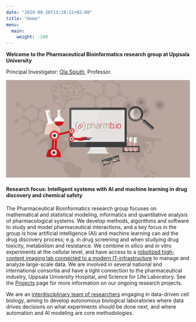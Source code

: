 ```yaml
---
date: "2019-09-20T11:28:22+02:00"
title: "Home"
menu:
  main:
    weight: -100
---
```


**Welcome to the Pharmaceutical Bioinformatics research group at Uppsala University**

Principal Investigator: [Ola Spjuth](https://pharmb.io/people/olas/), Professor.

![](/img/collage_header_2.jpg)

#### Research focus: Intelligent systems with AI and machine learning in drug discovery and chemical safety

The Pharmaceutical Bioinformatics research group focuses on mathematical and statistical modeling, informatics and quantitative analysis of pharmacological systems. We develop methods, algorithms and software to study and model pharmaceutical interactions, and a key focus in the group is how artificial intelligence (AI) and machine learning can aid the drug discovery process; e.g. in drug screening and when studying drug toxicity, metabolism and resistance. We combine in silico and in vitro experiments at the cellular level, and have access to a [robotized high-content imaging lab connected to a modern IT-infrastructure](/infrastructure/) to manage and analyze large-scale data. We are involved in several national and international consortia and have a tight connection to the pharmaceutical industry, Uppsala University Hospital, and Science for Life Laboratory. See the [Projects](https://pharmb.io/project/) page for more
information on our ongoing research projects.

We are an [interdisciplinary team of researchers](/people/) engaging in data-driven cell biology, aiming to develop autonomous biological laboratories where data drives decisions on what experiments should be done next, and where automation and AI modeling are core methodologies.
